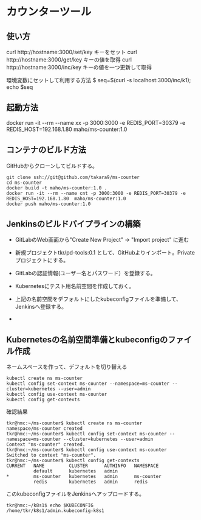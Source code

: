 # カウンターツール

## 使い方

curl http://hostname:3000/set/key  キーをセット
curl http://hostname:3000/get/key  キーの値を取得
curl http://hostname:3000/inc/key  キーの値を一つ更新して取得

環境変数にセットして利用する方法
$ seq=$(curl -s localhost:3000/inc/k1); echo $seq


## 起動方法 

docker run -it --rm --name xx -p 3000:3000 -e REDIS_PORT=30379 -e REDIS_HOST=192.168.1.80  maho/ms-counter:1.0 





## コンテナのビルド方法

GitHubからクローンしてビルドする。

~~~
git clone ssh://git@github.com/takara9/ms-counter
cd ms-counter
docker build -t maho/ms-counter:1.0 .
docker run -it --rm --name cnt -p 3000:3000 -e REDIS_PORT=30379 -e REDIS_HOST=192.168.1.80  maho/ms-counter:1.0 
docker push maho/ms-counter:1.0
~~~







## Jenkinsのビルドパイプラインの構築

* GitLabのWeb画面から"Create New Project" -> "Import project" に進む
* 新規プロジェクトtkr/pd-tools:0.1 として、GitHubよりインポート。Privateプロジェクトにする。
* GitLabの認証情報(ユーザー名とパスワード）を登録する。

* Kubernetesにテスト用名前空間を作成しておく。
* 上記の名前空間をデフォルトにしたkubeconfigファイルを準備して、Jenkinsへ登録する。
* 



## Kubernetesの名前空間準備とkubeconfigのファイル作成

ネームスペースを作って、デフォルトを切り替える

~~~
kubectl create ns ms-counter
kubectl config set-context ms-counter --namespace=ms-counter --cluster=kubernetes --user=admin
kubectl config use-context ms-counter
kubectl config get-contexts
~~~

確認結果

~~~
tkr@hmc:~/ms-counter$ kubectl create ns ms-counter
namespace/ms-counter created
tkr@hmc:~/ms-counter$ kubectl config set-context ms-counter --namespace=ms-counter --cluster=kubernetes --user=admin
Context "ms-counter" created.
tkr@hmc:~/ms-counter$ kubectl config use-context ms-counter
Switched to context "ms-counter".
tkr@hmc:~/ms-counter$ kubectl config get-contexts
CURRENT   NAME         CLUSTER      AUTHINFO   NAMESPACE
          default      kubernetes   admin      
*         ms-counter   kubernetes   admin      ms-counter
          redis        kubernetes   admin      redis
~~~

このkubeconfigファイルをJenkinsへアップロードする。

~~~
tkr@hmc:~/k8s1$ echo $KUBECONFIG
/home/tkr/k8s1/admin.kubeconfig-k8s1
~~~









